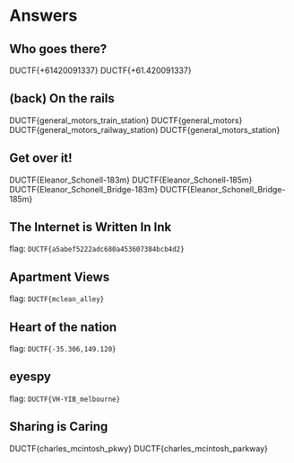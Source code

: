 # Answers

## Who goes there?
 DUCTF{+61420091337}
 DUCTF{+61.420091337}

## (back) On the rails
 DUCTF{general_motors_train_station}
 DUCTF{general_motors}
 DUCTF{general_motors_railway_station)
 DUCTF{general_motors_station}

## Get over it!
 DUCTF{Eleanor_Schonell-183m}
 DUCTF{Eleanor_Schonell-185m}
 DUCTF{Eleanor_Schonell_Bridge-183m}
 DUCTF{Eleanor_Schonell_Bridge-185m}

## The Internet is Written In Ink
flag: `DUCTF{a5abef5222adc680a453607384bcb4d2}`

## Apartment Views
flag: `DUCTF{mclean_alley}`

## Heart of the nation
flag: `DUCTF{-35.306,149.120}`

## eyespy
flag: `DUCTF{VH-YIB_melbourne}`

## Sharing is Caring
 DUCTF{charles_mcintosh_pkwy}
 DUCTF{charles_mcintosh_parkway}